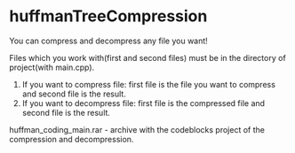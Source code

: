 # huffmanTreeCompression
You can compress and decompress any file you want!

Files which you work with(first and second files) must be in the directory of project(with main.cpp).

1. If you want to compress file: first file is the file you want to compress and second file is the result.
2. If you want to decompress file: first file is the compressed file and second file is the result.

huffman_coding_main.rar - archive with the codeblocks project of the compression and decompression.
